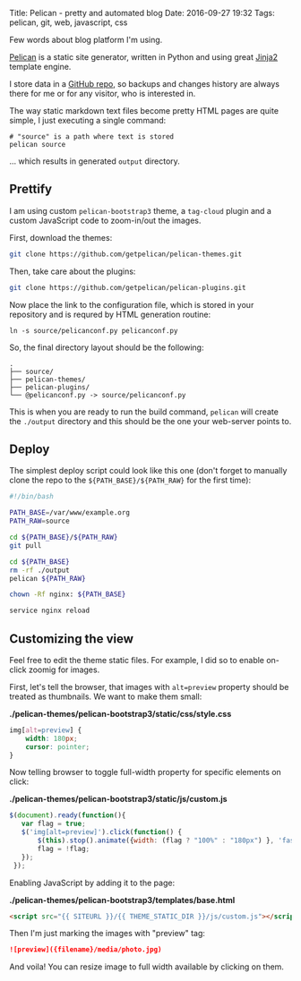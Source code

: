 Title: Pelican - pretty and automated blog
Date: 2016-09-27 19:32
Tags: pelican, git, web, javascript, css

Few words about blog platform I'm using.

[Pelican](http://blog.getpelican.com/) is a static site generator, written in Python and using great [Jinja2](http://jinja.pocoo.org/docs/dev/) template engine.

I store data in a [GitHub repo](https://github.com/agrrh/agrrh.com), so backups and changes history are always there for me or for any visitor, who is interested in.

The way static markdown text files become pretty HTML pages are quite simple, I just executing a single command:

```plain
# "source" is a path where text is stored
pelican source
```

... which results in generated `output` directory.

## Prettify

I am using custom `pelican-bootstrap3` theme, a `tag-cloud` plugin and a custom JavaScript code to zoom-in/out the images.

First, download the themes:

```bash
git clone https://github.com/getpelican/pelican-themes.git
```

Then, take care about the plugins:

```bash
git clone https://github.com/getpelican/pelican-plugins.git
```

Now place the link to the configuration file, which is stored in your repository and is requred by HTML generation routine:

```
ln -s source/pelicanconf.py pelicanconf.py
```

So, the final directory layout should be the following:

```plain
.
├── source/
├── pelican-themes/
├── pelican-plugins/
└── @pelicanconf.py -> source/pelicanconf.py
```

This is when you are ready to run the build command, `pelican` will create the `./output` directory and this should be the one your web-server points to.

## Deploy

The simplest deploy script could look like this one (don't forget to manually clone the repo to the `${PATH_BASE}/${PATH_RAW}` for the first time):

```bash
#!/bin/bash

PATH_BASE=/var/www/example.org
PATH_RAW=source

cd ${PATH_BASE}/${PATH_RAW}
git pull

cd ${PATH_BASE}
rm -rf ./output
pelican ${PATH_RAW}

chown -Rf nginx: ${PATH_BASE}

service nginx reload
```

## Customizing the view

Feel free to edit the theme static files. For example, I did so to enable on-click zoomig for images.

First, let's tell the browser, that images with `alt=preview` property should be treated as thumbnails. We want to make them small:

**./pelican-themes/pelican-bootstrap3/static/css/style.css**

```css
img[alt=preview] {
    width: 180px;
    cursor: pointer;
}
```

Now telling browser to toggle full-width property for specific elements on click:

**./pelican-themes/pelican-bootstrap3/static/js/custom.js**

```javascript
$(document).ready(function(){
   var flag = true;
   $('img[alt=preview]').click(function() {
       $(this).stop().animate({width: (flag ? "100%" : "180px") }, 'fast');
       flag = !flag;
   });
 });
```

Enabling JavaScript by adding it to the page:

**./pelican-themes/pelican-bootstrap3/templates/base.html**

```html
<script src="{{ SITEURL }}/{{ THEME_STATIC_DIR }}/js/custom.js"></script>
```

Then I'm just marking the images with "preview" tag:

```markdown
![preview]({filename}/media/photo.jpg)
```

And voila! You can resize image to full width available by clicking on them.
